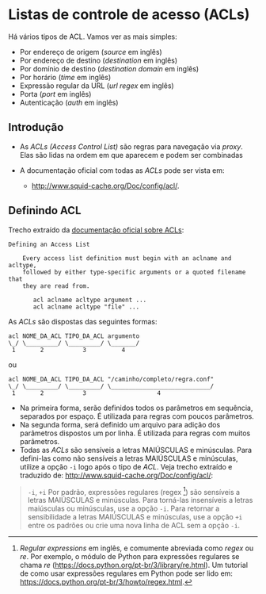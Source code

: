 # Listas de controle de acesso (ACLs)

Há vários tipos de ACL. Vamos ver as mais simples:

- Por endereço de origem (_source_ em inglês)
- Por endereço de destino (_destination_ em inglês)
- Por domínio de destino (_destination domain_ em inglês)
- Por horário (_time_ em inglês)
- Expressão regular da URL (_url regex_ em inglês)
- Porta (_port_ em inglês)
- Autenticação (_auth_ em inglês)
  
## Introdução

- As _ACLs (Access Control List)_ são regras para navegação via _proxy_. Elas são lidas na ordem em que aparecem e podem ser combinadas
- A documentação oficial com todas as _ACLs_ pode ser vista em:

    -  <http://www.squid-cache.org/Doc/config/acl/>.

## Definindo ACL

Trecho extraído da [documentação oficial sobre ACLs](http://www.squid-cache.org/Doc/config/acl/):

```
Defining an Access List

	Every access list definition must begin with an aclname and acltype, 
	followed by either type-specific arguments or a quoted filename that
	they are read from.

	   acl aclname acltype argument ...
	   acl aclname acltype "file" ...
```

As _ACLs_ são dispostas das seguintes formas:

```squid
acl NOME_DA_ACL TIPO_DA_ACL argumento
\_/ \_________/ \_________/ \_______/
 1       2           3          4    
```

ou

```squid
acl NOME_DA_ACL TIPO_DA_ACL "/caminho/completo/regra.conf"
\_/ \_________/ \_________/ \____________________________/
 1       2           3                    4                       
```

- Na primeira forma, serão definidos todos os parâmetros em sequência, separados por espaço. É utilizada para regras com poucos parâmetros.
- Na segunda forma, será definido um arquivo para adição dos parâmetros dispostos um por linha. É utilizada para regras com muitos parâmetros.
- Todas as _ACLs_ são sensíveis a letras MAIÚSCULAS e minúsculas. Para defini-las como não sensíveis a letras MAIÚSCULAS e minúsculas, utilize a opção `-i` logo após o tipo de _ACL_. Veja trecho extraído e traduzido de: <http://www.squid-cache.org/Doc/config/acl/>:
  
> `-i`, `+i`  Por padrão, expressões regulares (regex [^1]) são sensíveis a letras MAIÚSCULAS e minúsculas. Para torná-las insensíveis a letras maiúsculas ou minúsculas, use a opção `-i`. Para retornar a sensibilidade a letras MAIÚSCULAS e minúsculas, use a opção `+i` entre os padrões ou crie uma nova linha de ACL sem a opção `-i`.


[^1]: *Regular expressions* em inglês, e comumente abreviada como *regex* ou *re*. Por exemplo, o módulo de Python para expressões regulares se chama *re* (<https://docs.python.org/pt-br/3/library/re.html>). Um tutorial de como usar expressões regulares em Python pode ser lido em: <https://docs.python.org/pt-br/3/howto/regex.html>.
